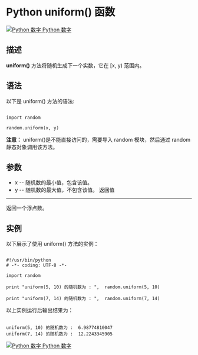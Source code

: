 Python  uniform() 函数
====================

 [![Python 数字](../images/up.gif)
 Python 数字](python-numbers.html)


  描述
--

  **uniform()** 方法将随机生成下一个实数，它在 [x, y) 范围内。

 语法
--

 以下是 uniform() 方法的语法:


```

import random

random.uniform(x, y)

```

 **注意：** uniform()是不能直接访问的，需要导入 random 模块，然后通过 random 静态对象调用该方法。

  参数
--

  *  x -- 随机数的最小值，包含该值。
 *  y -- 随机数的最大值，不包含该值。
   返回值
---

  返回一个浮点数。

  实例
--

  以下展示了使用 uniform() 方法的实例：


```

#!/usr/bin/python
# -*- coding: UTF-8 -*-

import random

print "uniform(5, 10) 的随机数为 : ",  random.uniform(5, 10)

print "uniform(7, 14) 的随机数为 : ",  random.uniform(7, 14)

```

  以上实例运行后输出结果为：


```

uniform(5, 10) 的随机数为 :  6.98774810047
uniform(7, 14) 的随机数为 :  12.2243345905

```

 [![Python 数字](../images/up.gif)
 Python 数字](python-numbers.html)
